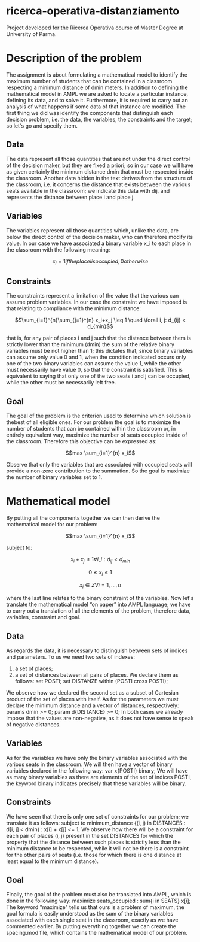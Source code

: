 # ricerca-operativa-distanziamento
Project developed for the Ricerca Operativa course of Master Degree at University of Parma.

# Description of the problem
The assignment is about formulating a mathematical model to identify the maximum number of students that can be contained in a classroom respecting a
minimum distance of dmin meters. In addition to defining the mathematical model in AMPL we are asked to locate a particular instance, defining its data, and to solve it. Furthermore, it is required to carry out an analysis of what happens if some data of that instance are modified. The first thing we did was identify the components that distinguish each decision problem, i.e. the data, the variables, the constraints and the target; so let's go and specify them.

## Data
The data represent all those quantities that are not under the direct control of the decision maker, but they are fixed a priori; so in our case we will have as given certainly the minimum distance dmin that must be respected inside the classroom. Another data hidden in the text derives from the structure of the classroom, i.e. it concerns the distance that exists between the various seats available in the classroom; we indicate this data with dij, and represents the distance between place i and place j.

## Variables
The variables represent all those quantities which, unlike the data, are below the direct control of the decision maker, who can therefore modify its value. In our case we have associated a binary variable x_i to each place in the classroom with the following meaning:
```math
x_i = {
    1 if the place i is occupied,
    0 otherwise
}
```

## Constraints
The constraints represent a limitation of the value that the various can assume problem variables. In our case the constraint we have imposed is that
relating to compliance with the minimum distance:
```math
\sum_{i=1}^{n}\sum_{j=1}^{n} x_i+x_j \leq 1 \quad \forall i, j: d_{ij} < d_{min}
```
that is, for any pair of places i and j such that the distance between them is strictly lower than the minimum (dmin) the sum of the relative binary variables must be not higher than 1; this dictates that, since binary variables can assume only value 0 and 1, when the condition indicated occurs only one of the two binary variables can assume the value 1, while the other must necessarily have value 0, so that the constraint is satisfied. This is equivalent to saying that only one of the two seats i and j can be occupied, while the other must be necessarily left free.

## Goal
The goal of the problem is the criterion used to determine which solution is thebest of all eligible ones. For our problem the goal is to maximize the number of students that can be contained within the classroom or, in entirely equivalent way, maximize the number of seats occupied inside of the classroom. Therefore this objective can be expressed as:
```math
max \sum_{i=1}^{n} x_i
```
Observe that only the variables that are associated with occupied seats will provide a non-zero contribution to the summation. So the goal is maximize the number of binary variables set to 1.

# Mathematical model
By putting all the components together we can then derive the mathematical model for our problem:
```math
max \sum_{i=1}^{n} x_i
```
subject to:
```math
x_i + x_j ≤ 1   ∀ i, j : d_{ij} < d_{min}
```
```math
0 ≤ x_i ≤ 1
```
```math
x_i ∈ Z         ∀ i = 1, ..., n
```
where the last line relates to the binary constraint of the variables. Now let's translate the mathematical model “on paper” into AMPL language; we have to
carry out a translation of all the elements of the problem, therefore data, variables, constraint and goal.

## Data
As regards the data, it is necessary to distinguish between sets of indices and parameters. To us we need two sets of indexes:
  1. a set of places;
  2. a set of distances between all pairs of places.
We declare them as follows:
set POSTI;
set DISTANZE within (POSTI cross POSTI);

We observe how we declared the second set as a subset of Cartesian product of the set of places with itself. As for the parameters we must declare the minimum distance and a vector of distances, respectively:
params dmin >= 0;
param d{DISTANCE} >= 0;
In both cases we already impose that the values are non-negative, as it does not have sense to speak of negative distances.

## Variables
As for the variables we have only the binary variables associated with the various seats in the classroom. We will then have a vector of binary variables declared in the following way:
var x{POSTI} binary;
We will have as many binary variables as there are elements of the set of indices POSTI, the keyword binary indicates precisely that these variables will be binary.

## Constraints
We have seen that there is only one set of constraints for our problem; we translate it as follows:
subject to minimum_distance {(i, j) in DISTANCES : d[i, j] < dmin} : x[i] + x[j] <= 1;
We observe how there will be a constraint for each pair of places (i, j) present in the set DISTANCES for which the property that the distance between such places is strictly less than the minimum distance to be respected, while it will not be there is a constraint for the other pairs of seats (i.e. those for which there is one distance at least equal to the minimum distance).

## Goal
Finally, the goal of the problem must also be translated into AMPL, which is done in the following way:
maximize seats_occupied : sum{i in SEATS} x[i];
The keyword "maximize" tells us that ours is a problem of maximum, the goal formula is easily understood as the sum of the binary variables associated with each single seat in the classroom, exactly as we have commented earlier. By putting everything together we can create the spacing.mod file, which contains
the mathematical model of our problem.
